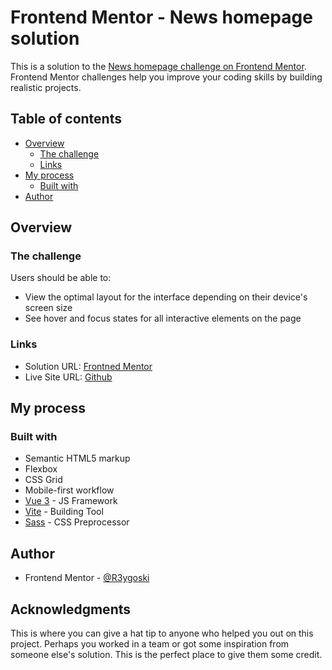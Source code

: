 # Frontend Mentor - News homepage solution

This is a solution to the [News homepage challenge on Frontend Mentor](https://www.frontendmentor.io/challenges/news-homepage-H6SWTa1MFl). Frontend Mentor challenges help you improve your coding skills by building realistic projects. 

## Table of contents

- [Overview](#overview)
  - [The challenge](#the-challenge)
  - [Links](#links)
- [My process](#my-process)
  - [Built with](#built-with)
- [Author](#author)

## Overview

### The challenge

Users should be able to:

- View the optimal layout for the interface depending on their device's screen size
- See hover and focus states for all interactive elements on the page

### Links

- Solution URL: [Frontned Mentor](https://www.frontendmentor.io/solutions/news-homepage-made-with-vue-and-sass-LxVRksVkz9)
- Live Site URL: [Github](https://r3ygoski.github.io/news-homepage-vue/)

## My process

### Built with

- Semantic HTML5 markup
- Flexbox
- CSS Grid
- Mobile-first workflow
- [Vue 3](https://vuejs.org/) - JS Framework
- [Vite](https://vitejs.dev/) - Building Tool
- [Sass](https://sass-lang.com/) - CSS Preprocessor

## Author

- Frontend Mentor - [@R3ygoski](https://www.frontendmentor.io/profile/R3ygoski)

## Acknowledgments

This is where you can give a hat tip to anyone who helped you out on this project. Perhaps you worked in a team or got some inspiration from someone else's solution. This is the perfect place to give them some credit.
